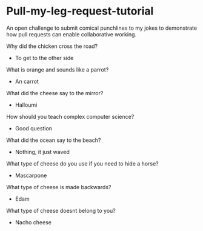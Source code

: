 # Pull-my-leg-request-tutorial
An open challenge to submit comical punchlines to my jokes to demonstrate how pull requests can enable collaborative working.

Why did the chicken cross the road?
- To get to the other side

What is orange and sounds like a parrot?
- An carrot

What did the cheese say to the mirror?
- Halloumi

How should you teach complex computer science?
- Good question

What did the ocean say to the beach?
- Nothing, it just waved

What type of cheese do you use if you need to hide a horse?
- Mascarpone

What type of cheese is made backwards?
- Edam

What type of cheese doesnt belong to you?
- Nacho cheese
